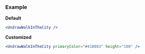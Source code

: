### Example

**Default**
```jsx
<UndrawWalkInTheCity />
```

**Customized**
```jsx
<UndrawWalkInTheCity primaryColor="#41B883" height="100" />
```
